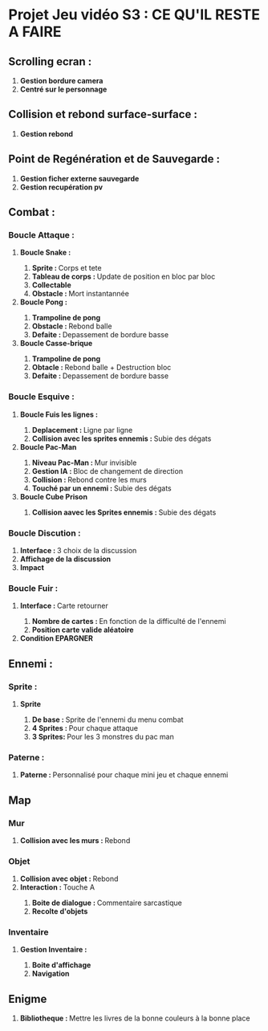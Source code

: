 # Projet Jeu vidéo S3 : CE QU'IL RESTE A FAIRE

## Scrolling ecran :
<ol>
	<li><b>Gestion bordure camera</b></li>
	<li><b>Centré sur le personnage </b></li>
</ol>

## Collision et rebond surface-surface :
<ol>
	<li><b>Gestion rebond </b></li>
</ol>

## Point de Regénération et de Sauvegarde :
<ol>
	<li><b>Gestion ficher externe sauvegarde </b></li>
	<li><b>Gestion recupération pv </b></li>
</ol>

## Combat :
### Boucle Attaque : 
<ol>
	<li><b>Boucle Snake :</b></li>
	<ol>
		<li><b>Sprite : </b>Corps et tete</li>
		<li><b>Tableau de corps : </b>Update de position en bloc par bloc</li>
		<li><b>Collectable</b></li>
		<li><b>Obstacle : </b>Mort instantannée</li>
	</ol>
	<li><b>Boucle Pong :</b></li>
	<ol>
		<li><b>Trampoline de pong</b></li>
		<li><b>Obstacle : </b>Rebond balle</li>
		<li><b>Defaite : </b>Depassement de bordure basse</li>
	</ol>
	<li><b>Boucle Casse-brique</b></li>
	<ol>
		<li><b>Trampoline de pong</b></li>
		<li><b>Obtacle : </b> Rebond balle + Destruction bloc</li>
		<li><b>Defaite : </b>Depassement de bordure basse</li>
	</ol>
</ol>

### Boucle Esquive :
<ol>
	<li><b>Boucle Fuis les lignes :</b></li>
	<ol>
		<li><b>Deplacement : </b>Ligne par ligne</li>
		<li><b>Collision avec les sprites ennemis : </b>Subie des dégats</li>
	</ol>
	<li><b>Boucle Pac-Man </b></li>
	<ol>
		<li><b>Niveau Pac-Man : </b>Mur invisible</li>
		<li><b>Gestion IA : </b> Bloc de changement de direction</li>
		<li><b>Collision : </b>Rebond contre les murs</li>
		<li><b>Touché par un ennemi : </b>Subie des dégats </li>
	</ol>
	<li><b>Boucle Cube Prison</b></li>
	<ol>
		<li><b>Collision aavec les Sprites ennemis : </b> Subie des dégats</li>
	</ol>
</ol>

### Boucle Discution :
<ol>
	<li><b>Interface : </b>3 choix de la discussion </li>
	<li><b>Affichage de la discussion </b></li>
	<li><b>Impact </b></li>
</ol>

### Boucle Fuir :
<ol>
	<li><b>Interface : </b>Carte retourner</li>
	<ol>
		<li><b>Nombre de cartes : </b>En fonction de la difficulté de l'ennemi</li>
		<li><b>Position carte valide aléatoire </b></li>
	</ol>
	<li><b>Condition EPARGNER</b></li>
</ol>
    
## Ennemi :
### Sprite : 
<ol>
	<li><b>Sprite</b></li>
	<ol>
		<li><b>De base : </b>Sprite de l'ennemi du menu combat</li>
		<li><b>4 Sprites : </b>Pour chaque attaque</li>
		<li><b>3 Sprites: </b>Pour les 3 monstres du pac man</li>
	</ol>
</ol>

### Paterne :
<ol>
	<li><b>Paterne : </b> Personnalisé pour chaque mini jeu et chaque ennemi</li>
</ol>

## Map 
### Mur 
<ol>
	<li><b>Collision avec les murs : </b> Rebond</li>
</ol>

### Objet 
<ol>
	<li><b>Collision avec objet : </b> Rebond</li>
	<li><b>Interaction : </b> Touche A</li>
	<ol>
		<li><b> Boite de dialogue : </b>Commentaire sarcastique</li>
		<li><b> Recolte d'objets  </b></li>
	</ol>
</ol>

### Inventaire 
<ol>
	<li><b>Gestion Inventaire :</b></li>
	<ol>
		<li><b> Boite d'affichage </b></li>
		<li><b> Navigation </b></li>
	</ol>
</ol>


## Enigme
<ol>
	<li><b>Bibliotheque : </b> Mettre les livres de la bonne couleurs à la bonne place</li>
</ol>

